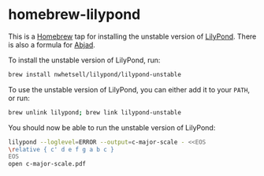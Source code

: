 # homebrew-lilypond

This is a [Homebrew](https://brew.sh) tap for installing the unstable version of [LilyPond](https://lilypond.org). There is also a formula for [Abjad](https://abjad.github.io).

To install the unstable version of LilyPond, run:

```sh
brew install nwhetsell/lilypond/lilypond-unstable
```

To use the unstable version of LilyPond, you can either add it to your `PATH`, or run:

```sh
brew unlink lilypond; brew link lilypond-unstable
```

You should now be able to run the unstable version of LilyPond:

```sh
lilypond --loglevel=ERROR --output=c-major-scale - <<EOS
\relative { c' d e f g a b c }
EOS
open c-major-scale.pdf
```
